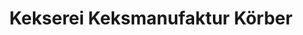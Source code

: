 ---
title: "Kekserei Keksmanufaktur Körber"
url: /wien/kekserei-keksmanufaktur-koerber/
shop: Bäckerei
---